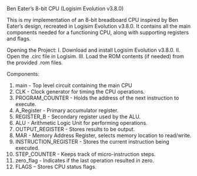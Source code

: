 Ben Eater’s 8-bit CPU (Logisim Evolution v3.8.0)

This is my implementation of an 8-bit breadboard CPU inspired by Ben Eater’s design, recreated in Logisim Evolution v3.8.0. It contains all the main components needed for a functioning CPU, along with supporting registers and flags.

Opening the Project:
I. Download and install Logisim Evolution v3.8.0.
II. Open the .circ file in Logisim.
III. Load the ROM contents (if needed) from the provided .rom files.


Components:
1. main - Top level circuit containing the main CPU
2. CLK - Clock generator for timing the CPU operations.
3. PROGRAM_COUNTER - Holds the address of the next instruction to execute.
4. A_Register - Primary accumulator register.
5. REGISTER_B - Secondary register used by the ALU.
6. ALU - Arithmetic Logic Unit for performing operations.
7. OUTPUT_REGISTER - Stores results to be output.
8. MAR - Memory Address Register, selects memory location to read/write.
9. INSTRUCTION_REGISTER - Stores the current instruction being executed.
10. STEP_COUNTER - Keeps track of micro-instruction steps.
11. zero_flag - Indicates if the last operation resulted in zero.
12. FLAGS – Stores CPU status flags.

